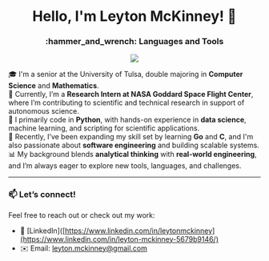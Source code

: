 <h1 align="center">Hello, I'm Leyton McKinney! 👋 </h1>

<h3 align="center">:hammer_and_wrench: Languages and Tools</h3>

<p align="center">
  <a href="https://skillicons.dev">
    <img src="https://skillicons.dev/icons?i=git,py,docker,neovim,c,go,linux,github,raspberrypi,redis," />
  </a>
</p>

🎓 I'm a senior at the University of Tulsa, double majoring in **Computer Science** and **Mathematics**.  
🚀 Currently, I’m a **Research Intern at NASA Goddard Space Flight Center**, where I’m contributing to scientific and technical research in support of autonomous science.  
🐍 I primarily code in **Python**, with hands-on experience in **data science**, machine learning, and scripting for scientific applications.  
🧠 Recently, I’ve been expanding my skill set by learning **Go** and **C**, and I'm also passionate about **software engineering** and building scalable systems.  
📊 My background blends **analytical thinking** with **real-world engineering**, and I’m always eager to explore new tools, languages, and challenges.

---

### 📫 Let’s connect!
Feel free to reach out or check out my work:
- 🔗 [LinkedIn]([https://www.linkedin.com/in/leytonmckinney](https://www.linkedin.com/in/leyton-mckinney-5679b9146/)
- ✉️ Email: leyton.mckinney@gmail.com
